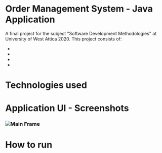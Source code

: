 # Order Management System - Java Application

A final project for the subject "Software Development Methodologies" at University of West Attica 2020. 
This project consists of: 

*
*
*
*


# Technologies used 


# Application UI - Screenshots
### ![Main Frame](https://user-images.githubusercontent.com/87998374/230890580-a158002c-d6e5-48f2-868b-d5acde69d8a3.png)



# How to run 







